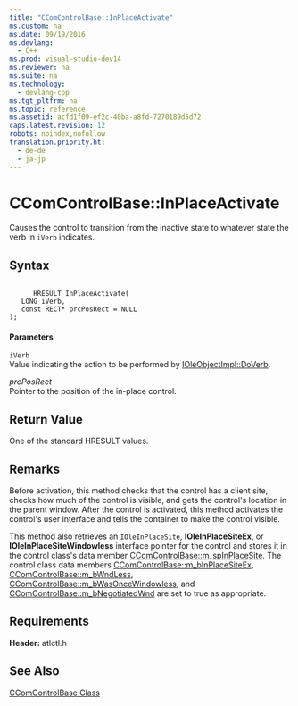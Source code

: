 ```yaml
---
title: "CComControlBase::InPlaceActivate"
ms.custom: na
ms.date: 09/19/2016
ms.devlang: 
  - C++
ms.prod: visual-studio-dev14
ms.reviewer: na
ms.suite: na
ms.technology: 
  - devlang-cpp
ms.tgt_pltfrm: na
ms.topic: reference
ms.assetid: acfd1f09-ef2c-40ba-a8fd-7270189d5d72
caps.latest.revision: 12
robots: noindex,nofollow
translation.priority.ht: 
  - de-de
  - ja-jp
---
```

# CComControlBase::InPlaceActivate
Causes the control to transition from the inactive state to whatever state the verb in `iVerb` indicates.  
  
## Syntax  
  
```  
  
      HRESULT InPlaceActivate(  
   LONG iVerb,  
   const RECT* prcPosRect = NULL   
);  
```  
  
#### Parameters  
 `iVerb`  
 Value indicating the action to be performed by [IOleObjectImpl::DoVerb](../vs140/IOleObjectImpl--DoVerb.md).  
  
 *prcPosRect*  
 Pointer to the position of the in-place control.  
  
## Return Value  
 One of the standard HRESULT values.  
  
## Remarks  
 Before activation, this method checks that the control has a client site, checks how much of the control is visible, and gets the control's location in the parent window. After the control is activated, this method activates the control's user interface and tells the container to make the control visible.  
  
 This method also retrieves an `IOleInPlaceSite`, **IOleInPlaceSiteEx**, or **IOleInPlaceSiteWindowless** interface pointer for the control and stores it in the control class's data member [CComControlBase::m_spInPlaceSite](../vs140/CComControlBase--m_spInPlaceSite.md). The control class data members [CComControlBase::m_bInPlaceSiteEx](../vs140/CComControlBase--m_bInPlaceSiteEx.md), [CComControlBase::m_bWndLess](../vs140/CComControlBase--m_bWndLess.md), [CComControlBase::m_bWasOnceWindowless](../vs140/CComControlBase--m_bWasOnceWindowless.md), and [CComControlBase::m_bNegotiatedWnd](../vs140/CComControlBase--m_bNegotiatedWnd.md) are set to true as appropriate.  
  
## Requirements  
 **Header:** atlctl.h  
  
## See Also  
 [CComControlBase Class](../vs140/CComControlBase-Class.md)